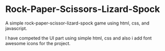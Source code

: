 # Rock-Paper-Scissors-Lizard-Spock
A simple rock-paper-scissor-lizard-spock game using html, css, and javascript.

I have competed the UI part using simple html, css
and also i add font awesome icons for the project.